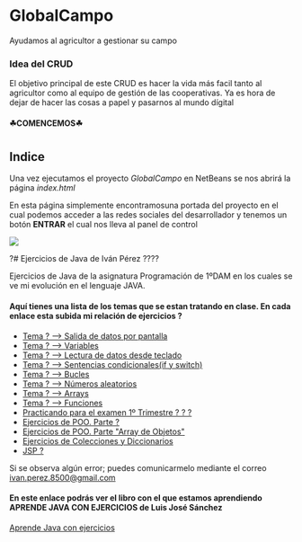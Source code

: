 # GlobalCampo
Ayudamos al agricultor a gestionar su campo

### Idea del CRUD

El objetivo principal de este CRUD es hacer la vida más facil tanto al agricultor como al equipo de gestión de las cooperativas. Ya es hora de dejar de hacer las cosas a papel y pasarnos al mundo dígital

#### ☘COMENCEMOS☘

#

## Indice

Una vez ejecutamos el proyecto _GlobalCampo_ en NetBeans se nos abrirá la página _index.html_

En esta página simplemente encontramosuna portada del proyecto en el cual podemos acceder a las redes sociales del desarrollador y tenemos un botón **ENTRAR** el cual nos lleva al panel de control

<img src='Fotos/1.png'>

?# Ejercicios de Java de Iván Pérez ????

Ejercicios de Java de la asignatura Programación de 1ºDAM en los cuales se ve mi evolución en el lenguaje JAVA.

#### Aquí tienes una lista de los temas que se estan tratando en clase. En cada enlace esta subida mi relación de ejercicios ?



* [Tema ? --> Salida de datos por pantalla](https://github.com/ivanperezmolina/ejercicios-de-java/tree/master/Tema01)
* [Tema ? --> Variables](https://github.com/ivanperezmolina/ejercicios-de-java/tree/master/Tema02)
* [Tema ? --> Lectura de datos desde teclado](https://github.com/ivanperezmolina/ejercicios-de-java/tree/master/Tema03)
* [Tema ? --> Sentencias condicionales(if y switch)](https://github.com/ivanperezmolina/ejercicios-de-java/tree/master/Tema04)
* [Tema ? --> Bucles](https://github.com/ivanperezmolina/ejercicios-de-java/tree/master/Tema05)
* [Tema ? --> Números aleatorios](https://github.com/ivanperezmolina/ejercicios-de-java/tree/master/Tema06)
* [Tema ? --> Arrays](https://github.com/ivanperezmolina/ejercicios-de-java/tree/master/Tema07)
* [Tema ? --> Funciones](https://github.com/ivanperezmolina/ejercicios-de-java/tree/master/Tema08)
* [Practicando para el examen 1º Trimestre ? ? ?](https://github.com/ivanperezmolina/ejercicios-de-java/tree/master/Practicando%20para%20Examen)
* [Ejercicios de POO. Parte ?](https://github.com/ivanperezmolina/ejercicios-de-java/tree/master/Ejercicios%20de%20POO)
* [Ejercicios de POO. Parte "Array de Objetos"](https://github.com/ivanperezmolina/ejercicios-de-java/tree/master/Arrays%20de%20objetos)
* [Ejercicios de Colecciones y Diccionarios](https://github.com/ivanperezmolina/ejercicios-de-java/tree/master/Colecciones%20y%20Diccionarios)
* [JSP ?](https://github.com/ivanperezmolina/ejercicios-de-java/tree/master/JSP)

Si se observa algún error; puedes comunicarmelo mediante el correo ivan.perez.8500@gmail.com

#### En este enlace podrás ver el libro con el que estamos aprendiendo APRENDE JAVA CON EJERCICIOS de Luis José Sánchez

[Aprende Java con ejercicios](https://leanpub.com/aprendejava/)
